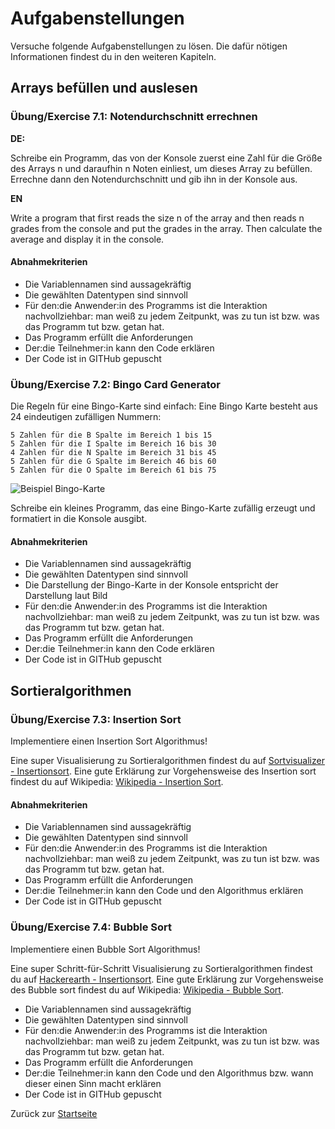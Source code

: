 # Aufgabenstellungen

Versuche folgende Aufgabenstellungen zu lösen. Die dafür nötigen Informationen findest du in den weiteren Kapiteln.

## Arrays befüllen und auslesen

### Übung/Exercise 7.1: Notendurchschnitt errechnen

**DE:**

Schreibe ein Programm, das von der Konsole zuerst eine Zahl für die Größe des Arrays n und daraufhin n Noten einliest, um dieses Array zu befüllen. 
Errechne dann den Notendurchschnitt und gib ihn in der Konsole aus.

**EN**

Write a program that first reads the size n of the array and then reads n grades from the console and put the grades in the array.
Then calculate the average and display it in the console.

#### Abnahmekriterien

- Die Variablennamen sind aussagekräftig
- Die gewählten Datentypen sind sinnvoll
- Für den:die Anwender:in des Programms ist die Interaktion nachvollziehbar: man weiß zu jedem Zeitpunkt, was zu tun ist bzw. was das Programm tut bzw. getan hat.
- Das Programm erfüllt die Anforderungen
- Der:die Teilnehmer:in kann den Code erklären
- Der Code ist in GITHub gepuscht

### Übung/Exercise 7.2: Bingo Card Generator

Die Regeln für eine Bingo-Karte sind einfach: Eine Bingo Karte besteht aus 24 eindeutigen zufälligen Nummern:

    5 Zahlen für die B Spalte im Bereich 1 bis 15
    5 Zahlen für die I Spalte im Bereich 16 bis 30
    4 Zahlen für die N Spalte im Bereich 31 bis 45
    5 Zahlen für die G Spalte im Bereich 46 bis 60
    5 Zahlen für die O Spalte im Bereich 61 bis 75

![Beispiel Bingo-Karte](https://raw.githubusercontent.com/CODERS-BAY/java-06-7-bingo-card-generator-PaulDeveloped/master/bingo.png)

Schreibe ein kleines Programm, das eine Bingo-Karte zufällig erzeugt und formatiert in die Konsole ausgibt. 

#### Abnahmekriterien

- Die Variablennamen sind aussagekräftig
- Die gewählten Datentypen sind sinnvoll
- Die Darstellung der Bingo-Karte in der Konsole entspricht der Darstellung laut Bild
- Für den:die Anwender:in des Programms ist die Interaktion nachvollziehbar: man weiß zu jedem Zeitpunkt, was zu tun ist bzw. was das Programm tut bzw. getan hat.
- Das Programm erfüllt die Anforderungen
- Der:die Teilnehmer:in kann den Code erklären
- Der Code ist in GITHub gepuscht

## Sortieralgorithmen

### Übung/Exercise 7.3: Insertion Sort

Implementiere einen Insertion Sort Algorithmus!

Eine super Visualisierung zu Sortieralgorithmen findest du auf [Sortvisualizer - Insertionsort](https://sortvisualizer.com/insertionsort/). Eine gute Erklärung zur Vorgehensweise des Insertion sort findest du auf Wikipedia: [Wikipedia - Insertion Sort](https://de.wikipedia.org/wiki/Insertionsort).

#### Abnahmekriterien

- Die Variablennamen sind aussagekräftig
- Die gewählten Datentypen sind sinnvoll
- Für den:die Anwender:in des Programms ist die Interaktion nachvollziehbar: man weiß zu jedem Zeitpunkt, was zu tun ist bzw. was das Programm tut bzw. getan hat.
- Das Programm erfüllt die Anforderungen
- Der:die Teilnehmer:in kann den Code und den Algorithmus erklären
- Der Code ist in GITHub gepuscht


### Übung/Exercise 7.4: Bubble Sort

Implementiere einen Bubble Sort Algorithmus!

Eine super Schritt-für-Schritt Visualisierung zu Sortieralgorithmen findest du auf [Hackerearth - Insertionsort](https://www.hackerearth.com/practice/algorithms/sorting/bubble-sort/visualize/). Eine gute Erklärung zur Vorgehensweise des Bubble sort findest du auf Wikipedia: [Wikipedia - Bubble Sort](https://de.wikipedia.org/wiki/Bubblesort).

- Die Variablennamen sind aussagekräftig
- Die gewählten Datentypen sind sinnvoll
- Für den:die Anwender:in des Programms ist die Interaktion nachvollziehbar: man weiß zu jedem Zeitpunkt, was zu tun ist bzw. was das Programm tut bzw. getan hat.
- Das Programm erfüllt die Anforderungen
- Der:die Teilnehmer:in kann den Code und den Algorithmus bzw. wann dieser einen Sinn macht erklären 
- Der Code ist in GITHub gepuscht

Zurück zur [Startseite](README.md)